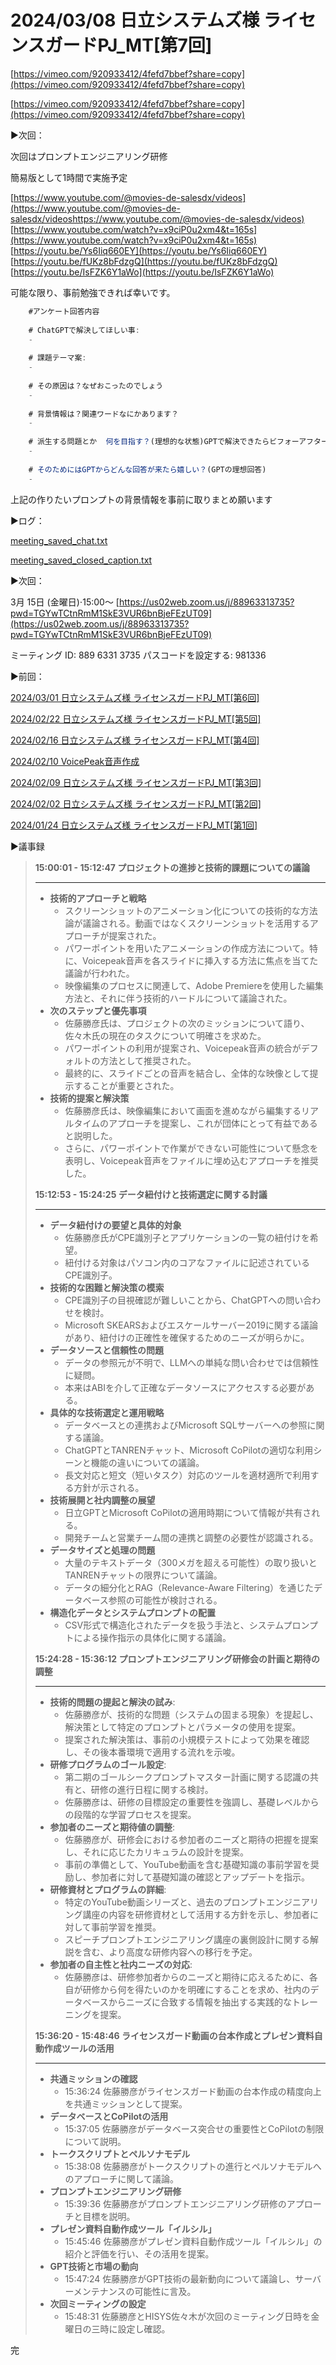 # 2024/03/08 日立システムズ様 ライセンスガードPJ_MT[第7回]

[https://vimeo.com/920933412/4fefd7bbef?share=copy](https://vimeo.com/920933412/4fefd7bbef?share=copy)

[https://vimeo.com/920933412/4fefd7bbef?share=copy](https://vimeo.com/920933412/4fefd7bbef?share=copy)

▶️次回：

次回はプロンプトエンジニアリング研修

簡易版として1時間で実施予定

[https://www.youtube.com/@movies-de-salesdx/videos](https://www.youtube.com/@movies-de-salesdx/videoshttps://www.youtube.com/@movies-de-salesdx/videos)
[https://www.youtube.com/watch?v=x9ciP0u2xm4&t=165s](https://www.youtube.com/watch?v=x9ciP0u2xm4&t=165s)
[https://youtu.be/Ys6Iiq660EY](https://youtu.be/Ys6Iiq660EY)
[https://youtu.be/fUKz8bFdzgQ](https://youtu.be/fUKz8bFdzgQ)
[https://youtu.be/IsFZK6Y1aWo](https://youtu.be/IsFZK6Y1aWo)

可能な限り、事前勉強できれば幸いです。

```jsx
	#アンケート回答内容
	
	# ChatGPTで解決してほしい事:
	- 
	
	# 課題テーマ案:
	- 
	
	# その原因は？なぜおこったのでしょう
	- 
	
	# 背景情報は？関連ワードなにかあります？
	- 
	
	# 派生する問題とか	何を目指す？(理想的な状態)GPTで解決できたらビフォーアフターでどうなりそうか	
	- 
	
	# そのためにはGPTからどんな回答が来たら嬉しい？(GPTの理想回答)
	-

```

上記の作りたいプロンプトの背景情報を事前に取りまとめ願います

▶️ログ：

[meeting_saved_chat.txt](2024%2003%2008%20%E6%97%A5%E7%AB%8B%E3%82%B7%E3%82%B9%E3%83%86%E3%83%A0%E3%82%B9%E3%82%99%E6%A7%98%20%E3%83%A9%E3%82%A4%E3%82%BB%E3%83%B3%E3%82%B9%E3%82%AB%E3%82%99%E3%83%BC%E3%83%88%E3%82%99PJ_MT%5B%E7%AC%AC7%E5%9B%9E%5D%20e7bc3435416c4368939e23909d416acd/meeting_saved_chat.txt)

[meeting_saved_closed_caption.txt](2024%2003%2008%20%E6%97%A5%E7%AB%8B%E3%82%B7%E3%82%B9%E3%83%86%E3%83%A0%E3%82%B9%E3%82%99%E6%A7%98%20%E3%83%A9%E3%82%A4%E3%82%BB%E3%83%B3%E3%82%B9%E3%82%AB%E3%82%99%E3%83%BC%E3%83%88%E3%82%99PJ_MT%5B%E7%AC%AC7%E5%9B%9E%5D%20e7bc3435416c4368939e23909d416acd/meeting_saved_closed_caption.txt)

▶️次回：

3月 15日 (金曜日)⋅15:00～
[https://us02web.zoom.us/j/88963313735?pwd=TGYwTCtnRmM1SkE3VUR6bnBjeFEzUT09](https://us02web.zoom.us/j/88963313735?pwd=TGYwTCtnRmM1SkE3VUR6bnBjeFEzUT09)

ミーティング ID: 889 6331 3735
パスコードを設定する: 981336

▶️前回：

[2024/03/01 日立システムズ様 ライセンスガードPJ_MT[第6回]](2024%2003%2001%20%E6%97%A5%E7%AB%8B%E3%82%B7%E3%82%B9%E3%83%86%E3%83%A0%E3%82%B9%E3%82%99%E6%A7%98%20%E3%83%A9%E3%82%A4%E3%82%BB%E3%83%B3%E3%82%B9%E3%82%AB%E3%82%99%E3%83%BC%E3%83%88%E3%82%99PJ_MT%5B%E7%AC%AC6%E5%9B%9E%5D%20a42ff064150a4d1f8250bbba7036c2fa.md) 

[2024/02/22 日立システムズ様 ライセンスガードPJ_MT[第5回]](2024%2002%2022%20%E6%97%A5%E7%AB%8B%E3%82%B7%E3%82%B9%E3%83%86%E3%83%A0%E3%82%B9%E3%82%99%E6%A7%98%20%E3%83%A9%E3%82%A4%E3%82%BB%E3%83%B3%E3%82%B9%E3%82%AB%E3%82%99%E3%83%BC%E3%83%88%E3%82%99PJ_MT%5B%E7%AC%AC5%E5%9B%9E%5D%20855e7b07a27d442db5117cc8295db90c.md) 

[2024/02/16 日立システムズ様 ライセンスガードPJ_MT[第4回]](2024%2002%2016%20%E6%97%A5%E7%AB%8B%E3%82%B7%E3%82%B9%E3%83%86%E3%83%A0%E3%82%B9%E3%82%99%E6%A7%98%20%E3%83%A9%E3%82%A4%E3%82%BB%E3%83%B3%E3%82%B9%E3%82%AB%E3%82%99%E3%83%BC%E3%83%88%E3%82%99PJ_MT%5B%E7%AC%AC4%E5%9B%9E%5D%20cd28be7913004ce6bb03675d11ab5143.md) 

[2024/02/10 VoicePeak音声作成](2024%2002%2010%20VoicePeak%E9%9F%B3%E5%A3%B0%E4%BD%9C%E6%88%90%205d52c78a93fb4dbba04ad12905a18ce2.md) 

[2024/02/09 日立システムズ様 ライセンスガードPJ_MT[第3回]](2024%2002%2009%20%E6%97%A5%E7%AB%8B%E3%82%B7%E3%82%B9%E3%83%86%E3%83%A0%E3%82%B9%E3%82%99%E6%A7%98%20%E3%83%A9%E3%82%A4%E3%82%BB%E3%83%B3%E3%82%B9%E3%82%AB%E3%82%99%E3%83%BC%E3%83%88%E3%82%99PJ_MT%5B%E7%AC%AC3%E5%9B%9E%5D%20d477a33fbd834807983c933008aa9bf7.md) 

[2024/02/02 日立システムズ様 ライセンスガードPJ_MT[第2回]](2024%2002%2002%20%E6%97%A5%E7%AB%8B%E3%82%B7%E3%82%B9%E3%83%86%E3%83%A0%E3%82%B9%E3%82%99%E6%A7%98%20%E3%83%A9%E3%82%A4%E3%82%BB%E3%83%B3%E3%82%B9%E3%82%AB%E3%82%99%E3%83%BC%E3%83%88%E3%82%99PJ_MT%5B%E7%AC%AC2%E5%9B%9E%5D%2097983abfd91347a6a5688c801af4bd3c.md) 

[2024/01/24 日立システムズ様 ライセンスガードPJ_MT[第1回]](2024%2001%2024%20%E6%97%A5%E7%AB%8B%E3%82%B7%E3%82%B9%E3%83%86%E3%83%A0%E3%82%B9%E3%82%99%E6%A7%98%20%E3%83%A9%E3%82%A4%E3%82%BB%E3%83%B3%E3%82%B9%E3%82%AB%E3%82%99%E3%83%BC%E3%83%88%E3%82%99PJ_MT%5B%E7%AC%AC1%E5%9B%9E%5D%20bc9c1846d13e4634a36fa36b67e26f4b.md) 

▶️議事録

> **15:00:01 - 15:12:47 プロジェクトの進捗と技術的課題についての議論**
> 
> 
> ---
> 
> - **技術的アプローチと戦略**
>     - スクリーンショットのアニメーション化についての技術的な方法論が議論される。動画ではなくスクリーンショットを活用するアプローチが提案された。
>     - パワーポイントを用いたアニメーションの作成方法について。特に、Voicepeak音声を各スライドに挿入する方法に焦点を当てた議論が行われた。
>     - 映像編集のプロセスに関連して、Adobe Premiereを使用した編集方法と、それに伴う技術的ハードルについて議論された。
> - **次のステップと優先事項**
>     - 佐藤勝彦氏は、プロジェクトの次のミッションについて語り、佐々木氏の現在のタスクについて明確さを求めた。
>     - パワーポイントの利用が提案され、Voicepeak音声の統合がデフォルトの方法として推奨された。
>     - 最終的に、スライドごとの音声を結合し、全体的な映像として提示することが重要とされた。
> - **技術的提案と解決策**
>     - 佐藤勝彦氏は、映像編集において画面を進めながら編集するリアルタイムのアプローチを提案し、これが団体にとって有益であると説明した。
>     - さらに、パワーポイントで作業ができない可能性について懸念を表明し、Voicepeak音声をファイルに埋め込むアプローチを推奨した。
> 
> **15:12:53 - 15:24:25 データ紐付けと技術選定に関する討議**
> 
> ---
> 
> - **データ紐付けの要望と具体的対象**
>     - 佐藤勝彦氏がCPE識別子とアプリケーションの一覧の紐付けを希望。
>     - 紐付ける対象はパソコン内のコアなファイルに記述されているCPE識別子。
> - **技術的な困難と解決策の模索**
>     - CPE識別子の目視確認が難しいことから、ChatGPTへの問い合わせを検討。
>     - Microsoft SKEARSおよびエスケールサーバー2019に関する議論があり、紐付けの正確性を確保するためのニーズが明らかに。
> - **データソースと信頼性の問題**
>     - データの参照元が不明で、LLMへの単純な問い合わせでは信頼性に疑問。
>     - 本来はABIを介して正確なデータソースにアクセスする必要がある。
> - **具体的な技術選定と運用戦略**
>     - データベースとの連携およびMicrosoft SQLサーバーへの参照に関する議論。
>     - ChatGPTとTANRENチャット、Microsoft CoPilotの適切な利用シーンと機能の違いについての議論。
>     - 長文対応と短文（短いタスク）対応のツールを適材適所で利用する方針が示される。
> - **技術展開と社内調整の展望**
>     - 日立GPTとMicrosoft CoPilotの適用時期について情報が共有される。
>     - 開発チームと営業チーム間の連携と調整の必要性が認識される。
> - **データサイズと処理の問題**
>     - 大量のテキストデータ（300メガを超える可能性）の取り扱いとTANRENチャットの限界について議論。
>     - データの細分化とRAG（Relevance-Aware Filtering）を通じたデータベース参照の可能性が検討される。
> - **構造化データとシステムプロンプトの配置**
>     - CSV形式で構造化されたデータを扱う手法と、システムプロンプトによる操作指示の具体化に関する議論。
> 
> **15:24:28 - 15:36:12 プロンプトエンジニアリング研修会の計画と期待の調整**
> 
> ---
> 
> - **技術的問題の提起と解決の試み**:
>     - 佐藤勝彦が、技術的な問題（システムの固まる現象）を提起し、解決策として特定のプロンプトとパラメータの使用を提案。
>     - 提案された解決策は、事前の小規模テストによって効果を確認し、その後本番環境で適用する流れを示唆。
> - **研修プログラムのゴール設定**:
>     - 第二期のゴールシークプロンプトマスター計画に関する認識の共有と、研修の進行日程に関する検討。
>     - 佐藤勝彦は、研修の目標設定の重要性を強調し、基礎レベルからの段階的な学習プロセスを提案。
> - **参加者のニーズと期待値の調整**:
>     - 佐藤勝彦が、研修会における参加者のニーズと期待の把握を提案し、それに応じたカリキュラムの設計を提案。
>     - 事前の準備として、YouTube動画を含む基礎知識の事前学習を奨励し、参加者に対して基礎知識の確認とアップデートを指示。
> - **研修資材とプログラムの詳細**:
>     - 特定のYouTube動画シリーズと、過去のプロンプトエンジニアリング講座の内容を研修資材として活用する方針を示し、参加者に対して事前学習を推奨。
>     - スピーチプロンプトエンジニアリング講座の裏側設計に関する解説を含む、より高度な研修内容への移行を予定。
> - **参加者の自主性と社内ニーズの対応**:
>     - 佐藤勝彦は、研修参加者からのニーズと期待に応えるために、各自が研修から何を得たいのかを明確にすることを求め、社内のデータベースからニーズに合致する情報を抽出する実践的なトレーニングを提案。
> 
> **15:36:20 - 15:48:46 ライセンスガード動画の台本作成とプレゼン資料自動作成ツールの活用**
> 
> ---
> 
> - **共通ミッションの確認**
>     - 15:36:24 佐藤勝彦がライセンスガード動画の台本作成の精度向上を共通ミッションとして提案。
> - **データベースとCoPilotの活用**
>     - 15:37:05 佐藤勝彦がデータベース突合せの重要性とCoPilotの制限について説明。
> - **トークスクリプトとペルソナモデル**
>     - 15:38:08 佐藤勝彦がトークスクリプトの進行とペルソナモデルへのアプローチに関して議論。
> - **プロンプトエンジニアリング研修**
>     - 15:39:36 佐藤勝彦がプロンプトエンジニアリング研修のアプローチと目標を説明。
> - **プレゼン資料自動作成ツール「イルシル」**
>     - 15:45:46 佐藤勝彦がプレゼン資料自動作成ツール「イルシル」の紹介と評価を行い、その活用を提案。
> - **GPT技術と市場の動向**
>     - 15:47:24 佐藤勝彦がGPT技術の最新動向について議論し、サーバーメンテナンスの可能性に言及。
> - **次回ミーティングの設定**
>     - 15:48:31 佐藤勝彦とHISYS佐々木が次回のミーティング日時を金曜日の三時に設定し確認。

完